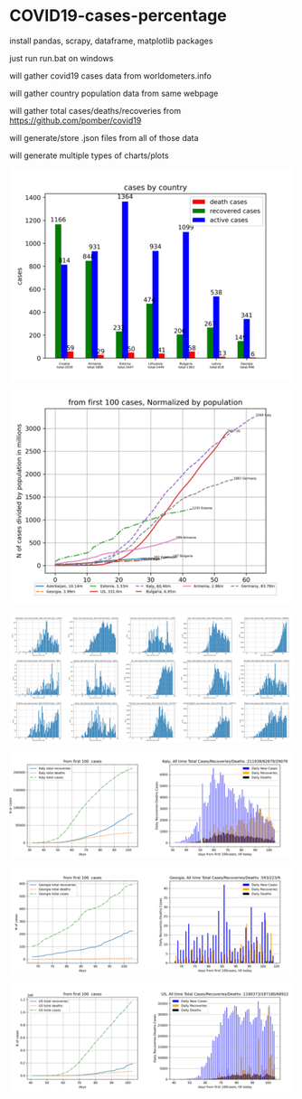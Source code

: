 # COVID19-cases-percentage

install pandas, scrapy, dataframe, matplotlib packages

just run run.bat on windows

will gather covid19 cases data from worldometers.info

will gather country population data from same webpage

will gather total cases/deaths/recoveries from https://github.com/pomber/covid19

will generate/store .json files from all of those data

will generate multiple types of charts/plots


![analyze1.py](https://raw.githubusercontent.com/tsotnep/COVID19-cases-percentage/68c5d83e1a216f774c64d05d225ea4d6ffb8e992/img1_Inf_Dead_Recov.png)

![analyze4.py](https://raw.githubusercontent.com/tsotnep/COVID19-cases-percentage/68c5d83e1a216f774c64d05d225ea4d6ffb8e992/img4_cases_N_Azerbaijan-Georgia-Estonia-US-Italy-Bulgaria-Armenia-Germany.png)


![analyze5.py and merge.py](https://raw.githubusercontent.com/tsotnep/COVID19-cases-percentage/68c5d83e1a216f774c64d05d225ea4d6ffb8e992/img5_daily_cases_Merged.png)


![analyze9,10.py and merge2.py](https://raw.githubusercontent.com/tsotnep/COVID19-cases-percentage/f53ff0b3303ac469042405b7473f3ca0427922ed/generated/imgs%205.5.2020/img910_total_dailyItaly.png)


![analyze9,10.py and merge2.py](https://raw.githubusercontent.com/tsotnep/COVID19-cases-percentage/f53ff0b3303ac469042405b7473f3ca0427922ed/generated/imgs%205.5.2020/img910_total_dailyGeorgia.png)

![analyze9,10.py and merge2.py](https://raw.githubusercontent.com/tsotnep/COVID19-cases-percentage/f53ff0b3303ac469042405b7473f3ca0427922ed/generated/imgs%205.5.2020/img910_total_dailyUS.png)